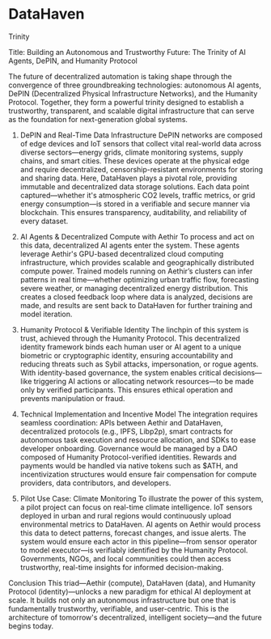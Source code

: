 # DataHaven
Trinity

Title: Building an Autonomous and Trustworthy Future: The Trinity of AI Agents, DePIN, and Humanity Protocol

The future of decentralized automation is taking shape through the convergence of three groundbreaking technologies: autonomous AI agents, DePIN (Decentralized Physical Infrastructure Networks), and the Humanity Protocol. Together, they form a powerful trinity designed to establish a trustworthy, transparent, and scalable digital infrastructure that can serve as the foundation for next-generation global systems.

1. DePIN and Real-Time Data Infrastructure
DePIN networks are composed of edge devices and IoT sensors that collect vital real-world data across diverse sectors—energy grids, climate monitoring systems, supply chains, and smart cities. These devices operate at the physical edge and require decentralized, censorship-resistant environments for storing and sharing data. Here, DataHaven plays a pivotal role, providing immutable and decentralized data storage solutions. Each data point captured—whether it's atmospheric CO2 levels, traffic metrics, or grid energy consumption—is stored in a verifiable and secure manner via blockchain. This ensures transparency, auditability, and reliability of every dataset.

2. AI Agents & Decentralized Compute with Aethir
To process and act on this data, decentralized AI agents enter the system. These agents leverage Aethir's GPU-based decentralized cloud computing infrastructure, which provides scalable and geographically distributed compute power. Trained models running on Aethir’s clusters can infer patterns in real time—whether optimizing urban traffic flow, forecasting severe weather, or managing decentralized energy distribution. This creates a closed feedback loop where data is analyzed, decisions are made, and results are sent back to DataHaven for further training and model iteration.

3. Humanity Protocol & Verifiable Identity
The linchpin of this system is trust, achieved through the Humanity Protocol. This decentralized identity framework binds each human user or AI agent to a unique biometric or cryptographic identity, ensuring accountability and reducing threats such as Sybil attacks, impersonation, or rogue agents. With identity-based governance, the system enables critical decisions—like triggering AI actions or allocating network resources—to be made only by verified participants. This ensures ethical operation and prevents manipulation or fraud.

4. Technical Implementation and Incentive Model
The integration requires seamless coordination: APIs between Aethir and DataHaven, decentralized protocols (e.g., IPFS, Libp2p), smart contracts for autonomous task execution and resource allocation, and SDKs to ease developer onboarding. Governance would be managed by a DAO composed of Humanity Protocol-verified identities. Rewards and payments would be handled via native tokens such as $ATH, and incentivization structures would ensure fair compensation for compute providers, data contributors, and developers.

5. Pilot Use Case: Climate Monitoring
To illustrate the power of this system, a pilot project can focus on real-time climate intelligence. IoT sensors deployed in urban and rural regions would continuously upload environmental metrics to DataHaven. AI agents on Aethir would process this data to detect patterns, forecast changes, and issue alerts. The system would ensure each actor in this pipeline—from sensor operator to model executor—is verifiably identified by the Humanity Protocol. Governments, NGOs, and local communities could then access trustworthy, real-time insights for informed decision-making.

Conclusion
This triad—Aethir (compute), DataHaven (data), and Humanity Protocol (identity)—unlocks a new paradigm for ethical AI deployment at scale. It builds not only an autonomous infrastructure but one that is fundamentally trustworthy, verifiable, and user-centric. This is the architecture of tomorrow's decentralized, intelligent society—and the future begins today.
